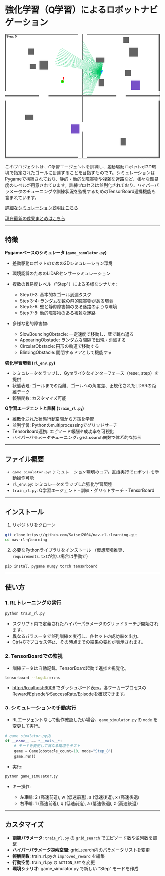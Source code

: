 # 強化学習（Q学習）によるロボットナビゲーション
![](s9g.png)

このプロジェクトは、Q学習エージェントを訓練し、差動駆動ロボットが2D環境で指定されたゴールに到達することを目指すものです。シミュレーションはPygameで構築されており、静的・動的な障害物や複雑な迷路など、様々な難易度のレベルが用意されています。訓練プロセスは並列化されており、ハイパーパラメータのチューニングや訓練状況を監視するためのTensorBoard連携機能も含まれています。

[詳細なシミュレーション説明はこちら](sims_md/README.md)

[現在最新の成果まとめはこちら](result/README.md)

---

## 特徴

**Pygameベースのシミュレータ (`game_simulator.py`)**

* 差動駆動ロボットのための2Dシミュレーション環境
* 環境認識のためのLiDARセンサーシミュレーション
* 複数の難易度レベル（"Step"）による多様なシナリオ:

  * Step 0-2: 基本的なゴール到達タスク
  * Step 3-4: ランダムな数の静的障害物がある環境
  * Step 5-6: 壁と静的障害物のある迷路のような環境
  * Step 7-8: 動的障害物のある複雑な迷路
* 多様な動的障害物:

  * SlowBouncingObstacle: 一定速度で移動し、壁で跳ね返る
  * AppearingObstacle: ランダムな間隔で出現・消滅する
  * CircularObstacle: 円形の軌道で移動する
  * BlinkingObstacle: 開閉するドアとして機能する

**強化学習環境 (`rl_env.py`)**

* シミュレータをラップし、Gymライクなインターフェース（reset, step）を提供
* 状態表現: ゴールまでの距離、ゴールへの角度差、正規化されたLiDARの距離データ
* 報酬関数: カスタマイズ可能

**Q学習エージェントと訓練 (`train_rl.py`)**

* 離散化された状態行動空間から方策を学習
* 並列学習: Pythonのmultiprocessingでグリッドサーチ
* TensorBoard連携: エピソード報酬や成功率を可視化
* ハイパーパラメータチューニング: grid\_search関数で体系的な探索

---

## ファイル概要

* `game_simulator.py`: シミュレーション環境のコア。直接実行でロボットを手動操作可能
* `rl_env.py`: シミュレータをラップした強化学習環境
* `train_rl.py`: Q学習エージェント・訓練・グリッドサーチ・TensorBoard

---

## インストール

1. リポジトリをクローン

```bash
git clone https://github.com/Saisei2004/nav-rl-qlearning.git
cd nav-rl-qlearning
```

2. 必要なPythonライブラリをインストール
   （仮想環境推奨、`requirements.txt`が無い場合は手動で）

```bash
pip install pygame numpy torch tensorboard
```

---

## 使い方

### 1. RLトレーニングの実行

```bash
python train_rl.py
```

* スクリプト内で定義されたハイパーパラメータのグリッドサーチが開始されます。
* 異なるパラメータで並列訓練を実行し、各セットの成功率を出力。
* Ctrl+Cでプロセス停止、その時点までの結果の要約が表示されます。

### 2. TensorBoardでの監視

* 訓練データは自動記録。TensorBoard起動で進捗を視覚化。

```bash
tensorboard --logdir=runs
```

* [http://localhost:6006](http://localhost:6006) でダッシュボード表示。各ワーカープロセスのReward/EpisodeやSuccessRate/Episodeを確認できます。

### 3. シミュレーションの手動実行

* RLエージェントなしで動作確認したい場合、`game_simulator.py` の `mode` を変更して実行。

```python
# game_simulator.py内
if __name__ == "__main__":
    # モードを変更して異なる環境をテスト
    game = Game(obstacle_count=10, mode="Step_8")
    game.run()
```

* 実行:

```bash
python game_simulator.py
```

* キー操作:

  * 左車輪: 2 (高速前進), w (低速前進), s (低速後退), x (高速後退)
  * 右車輪: 1 (高速前進), q (低速前進), a (低速後退), z (高速後退)

---

## カスタマイズ

* **訓練パラメータ**: `train_rl.py` の `grid_search` でエピソード数や並列数を調整
* **ハイパーパラメータ探索空間**: grid\_search内のパラメータリストを変更
* **報酬関数**: train\_rl.pyの `improved_reward` を編集
* **行動空間**: train\_rl.py の `ACTION_SET` を変更
* **環境シナリオ**: game\_simulator.py で新しい "Step" モードを作成

